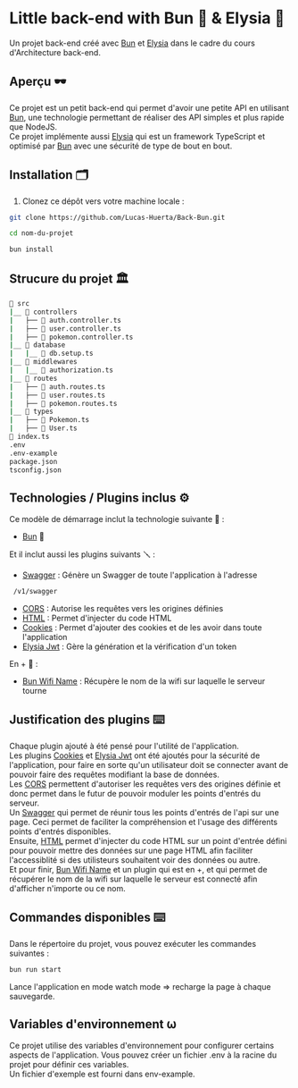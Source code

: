 # Little back-end with Bun 🍡 & Elysia 🐺

Un projet back-end créé avec [Bun](https://bun.sh/) et [Elysia](https://elysiajs.com/) dans le cadre du cours d'Architecture back-end.

## Aperçu 🕶️

Ce projet est un petit back-end qui permet d'avoir une petite API en utilisant [Bun](https://bun.sh/), une technologie permettant de réaliser des API simples et plus rapide que NodeJS.  
Ce projet implémente aussi [Elysia](https://elysiajs.com/) qui est un framework TypeScript et optimisé par [Bun](https://bun.sh/) avec une sécurité de type de bout en bout.

## Installation 🗂️

1. Clonez ce dépôt vers votre machine locale :

```bash
git clone https://github.com/Lucas-Huerta/Back-Bun.git

cd nom-du-projet

bun install
```

## Strucure du projet 🏛️

```bash
📁 src
|__ 📁 controllers
|   ├── 📄 auth.controller.ts
|   ├── 📄 user.controller.ts
|   ├── 📄 pokemon.controller.ts
|__ 📁 database
|   |__ 📄 db.setup.ts
|__ 📁 middlewares
|   |__ 📄 authorization.ts
|__ 📁 routes
|   ├── 📄 auth.routes.ts
|   ├── 📄 user.routes.ts
|   ├── 📄 pokemon.routes.ts
|__ 📁 types
|   ├── 📄 Pokemon.ts
|   ├── 📄 User.ts
📄 index.ts
.env
.env-example
package.json
tsconfig.json
```

## Technologies / Plugins inclus ⚙️

Ce modèle de démarrage inclut la technologie suivante 🧰 :

-   [Bun](https://bun.sh/) 🍡

Et il inclut aussi les plugins suivants 🪛 :

-   [Swagger](https://github.com/elysiajs/elysia-swagger) : Génère un Swagger de toute l'application à l'adresse

```bash
 /v1/swagger
```

-   [CORS](https://github.com/elysiajs/elysia-cors) : Autorise les requêtes vers les origines définies
-   [HTML](https://github.com/elysiajs/elysia-html) : Permet d'injecter du code HTML
-   [Cookies](https://github.com/elysiajs/elysia-cookie) : Permet d'ajouter des cookies et de les avoir dans toute l'application
-   [Elysia Jwt](https://github.com/elysiajs/elysia-jwt) : Gère la génération et la vérification d'un token

En + 🐣 :

-   [Bun Wifi Name](https://github.com/wobsoriano/bun-wifi-name) : Récupère le nom de la wifi sur laquelle le serveur tourne

## Justification des plugins ⌨️

Chaque plugin ajouté à été pensé pour l'utilité de l'application.  
Les plugins [Cookies](https://github.com/elysiajs/elysia-cookie) et [Elysia Jwt](https://github.com/elysiajs/elysia-jwt) ont été ajoutés pour la sécurité de l'application, pour faire en sorte qu'un utilisateur doit se connecter avant de pouvoir faire des requêtes modifiant la base de données.  
Les [CORS](https://github.com/elysiajs/elysia-cors) permettent d'autoriser les requêtes vers des origines définie et donc permet dans le futur de pouvoir moduler les points d'entrés du serveur.  
Un [Swagger](https://github.com/elysiajs/elysia-swagger) qui permet de réunir tous les points d'entrés de l'api sur une page. Ceci permet de faciliter la compréhension et l'usage des différents points d'entrés disponibles.  
Ensuite, [HTML](https://github.com/elysiajs/elysia-html) permet d'injecter du code HTML sur un point d'entrée défini pour pouvoir mettre des données sur une page HTML afin faciliter l'accessiblité si des utilisteurs souhaitent voir des données ou autre.  
Et pour finir, [Bun Wifi Name](https://github.com/wobsoriano/bun-wifi-name) et un plugin qui est en +, et qui permet de récupérer le nom de la wifi sur laquelle le serveur est connecté afin d'afficher n'importe ou ce nom.

## Commandes disponibles ⌨️

Dans le répertoire du projet, vous pouvez exécuter les commandes suivantes :

```bash
bun run start
```

Lance l'application en mode watch mode => recharge la page à chaque sauvegarde.

## Variables d'environnement ⍵

Ce projet utilise des variables d'environnement pour configurer certains aspects de l'application. Vous pouvez créer un fichier .env à la racine du projet pour définir ces variables.  
Un fichier d'exemple est fourni dans env-example.
